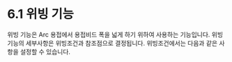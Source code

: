 ﻿# 6.1 위빙 기능

위빙 기능은 Arc 용접에서 용접비드 폭을 넓게 하기 위하여 사용하는 기능입니다. 위빙 기능의 세부사항은 위빙조건과 참조점으로 결정됩니다. 위빙조건에서는 다음과 같은 사항을 설정할 수 있습니다.